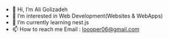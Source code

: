 - 👋 Hi, I’m Ali Golizadeh
- 👀 I’m interested in Web Development(Websites & WebApps)
- 🌱 I’m currently learning nest.js
- 📫 How to reach me Email : loooper06@gmail.com

<!---
Loooper06/Loooper06 is a ✨ special ✨ repository because its `README.md` (this file) appears on your GitHub profile.
You can click the Preview link to take a look at your changes.
--->
